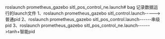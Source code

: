 roslaunch prometheus_gazebo sitl_pos_control_ne.launch# bag
记录数据运行的launch文件
1、roslaunch prometheus_gazebo sitl_control.launch----->普通pid
2、roslaunch prometheus_gazebo sitl_pos_control.launch------串级pid
3、roslaunch prometheus_gazebo sitl_pos_control_ne.launch------>tanh+智能pid
